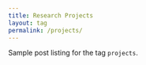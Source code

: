 ```yaml
---
title: Research Projects
layout: tag
permalink: /projects/
---
```


Sample post listing for the tag `projects`.

